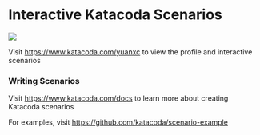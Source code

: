 # Interactive Katacoda Scenarios

[![](http://shields.katacoda.com/katacoda/yuanxc/count.svg)](https://www.katacoda.com/yuanxc "Get your profile on Katacoda.com")

Visit https://www.katacoda.com/yuanxc to view the profile and interactive scenarios

### Writing Scenarios
Visit https://www.katacoda.com/docs to learn more about creating Katacoda scenarios

For examples, visit https://github.com/katacoda/scenario-example
